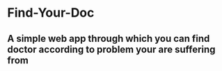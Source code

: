 # Find-Your-Doc
## A simple web app through which you can find doctor according to problem your are suffering from
